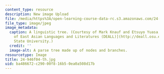```yaml
---
content_type: resource
description: New image Upload
file: /media/https%3A/open-learning-course-data-rc.s3.amazonaws.com/24-946-linguistic-theory-and-the-japanese-language-fall-2004/ba486672c29000f816b50ea0a508d17b_24-946f04-th.jpg
file_type: image/jpeg
image_metadata:
  caption: A linguistic tree. (Courtesy of Mark Knauf and Etsuyo Yuasa, [Department
    of East Asian Languages and Literatures (DEALL)](http://deall.osu.edu/), Ohio
    State University.)
  credit: ''
  image-alt: A parse tree made up of nodes and branches.
resourcetype: Image
title: 24-946f04-th.jpg
uid: ba486672-c290-00f8-16b5-0ea0a508d17b
---
```

